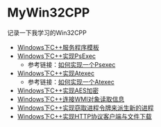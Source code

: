 # MyWin32CPP
记录一下我学习的Win32CPP

- [Windows下C++服务程序模板](https://github.com/Rvn0xsy/MyWin32CPP/blob/master/WindowsService.cpp)
- [Windows下C++实现PsExec](https://github.com/Rvn0xsy/MyWin32CPP/blob/master/Psexec.cpp)
  - 参考链接：[如何实现一个Psexec](https://payloads.online/archivers/2020-04-02/1)
- [Windows下C++实现Atexec](https://github.com/Rvn0xsy/MyWin32CPP/blob/master/Atexec.cpp)
  - 参考链接：[如何实现一个Atexec](https://payloads.online/archivers/2020-06-28/1)
- [Windows下C++实现AES加密](https://github.com/Rvn0xsy/MyWin32CPP/blob/master/CryptoTest.cpp)
- [Windows下C++连接WMI对象读取信息](https://github.com/Rvn0xsy/MyWin32CPP/blob/master/WMIClass.cpp)
- [Windows下C++实现窃取进程令牌来派生新的进程](https://github.com/Rvn0xsy/MyWin32CPP/blob/master/JustAdminToken.cpp)
- [Windows下C++实现HTTP协议客户端与文件下载](https://github.com/Rvn0xsy/MyWin32CPP/blob/master/libWinHttpClient.cpp)
